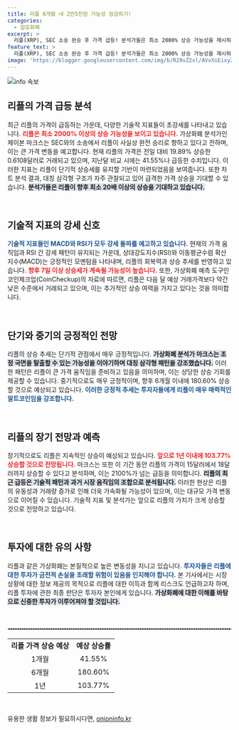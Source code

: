 ```yaml
---
title: 리플 6개월 내 2만5천원 가능성 점검하기!
categories:
  - 암호화폐
excerpt: >
  리플(XRP), SEC 소송 완승 후 가격 급등! 분석가들은 최소 2000% 상승 가능성을 제시하며 긍정적인 기술적 지표를 바탕으로 강세 장세가 이어질 것이라 전망하고 있습니다. 투자의 기회를 놓치지 마세요!
feature_text: >
  리플(XRP), SEC 소송 완승 후 가격 급등! 분석가들은 최소 2000% 상승 가능성을 제시하며 긍정적인 기술적 지표를 바탕으로 강세 장세가 이어질 것이라 전망하고 있습니다. 투자의 기회를 놓치지 마세요!
image: 'https://blogger.googleusercontent.com/img/b/R29vZ2xl/AVvXsEixyZcFfHzMRdzZMjFBmAUKJYCLCGyLL1o632UiGVXcaFdKo_bkvkuCioo0uUKlGfBVcT3P84aROyZIXSBEx3Aw5nCQ3pTgDom1WDC4m8eifvWiAmWEEVb4x6G_l8C0QH225ldMjyaFvpxGEBGNO37VmDTDMHGhJPq73UglMfDca1-0aw/s1600/blogspot.png'
---
```


<p><img src="https://blogger.googleusercontent.com/img/b/R29vZ2xl/AVvXsEixyZcFfHzMRdzZMjFBmAUKJYCLCGyLL1o632UiGVXcaFdKo_bkvkuCioo0uUKlGfBVcT3P84aROyZIXSBEx3Aw5nCQ3pTgDom1WDC4m8eifvWiAmWEEVb4x6G_l8C0QH225ldMjyaFvpxGEBGNO37VmDTDMHGhJPq73UglMfDca1-0aw/s1600/blogspot.png" alt="info 속보" /></p>

<h2 data-ke-size="size26">리플의 가격 급등 분석</h2>

<p data-ke-size="size16">최근 리플의 가격이 급등하는 가운데, 다양한 기술적 지표들이 초강세를 나타내고 있습니다. <b><span style="color: #ee2323;">리플은 최소 2000% 이상의 상승 가능성을 보이고 있습니다.</span></b> 가상화폐 분석가인 제이본 마크스는 SEC와의 소송에서 리플이 사실상 완전 승리로 향하고 있다고 전하며, 이는 큰 가격 변동을 예고합니다. 현재 리플의 가격은 전일 대비 19.89% 상승한 0.6108달러로 거래되고 있으며, 지난달 비교 시에는 41.55%나 급등한 수치입니다. 이러한 지표는 리플이 단기적 상승세를 유지할 기반이 마련되었음을 보여줍니다. 또한 차트 분석 결과, 대칭 삼각형 구조가 자주 관찰되고 있어 급격한 가격 상승을 기대할 수 있습니다. <b><span style="background-color: #21538527;">분석가들은 리플이 향후 최소 20배 이상의 상승을 기대하고 있습니다.</span></b> </p>

<p data-ke-size="size16">&nbsp;</p>

<h2 data-ke-size="size26">기술적 지표의 강세 신호</h2>

<p data-ke-size="size16"><b><span style="color: #1a5490;">기술적 지표들인 MACD와 RSI가 모두 강세 돌파를 예고하고 있습니다.</span></b> 현재의 가격 움직임과 RSI 간 강세 패턴이 유지되는 가운데, 상대강도지수(RSI)와 이동평균수렴 확산지수(MACD)는 긍정적인 모멘텀을 나타내며, 리플의 회복력과 상승 추세를 반영하고 있습니다. <b><span style="color: #ee2323;">향후 7일 이상 상승세가 계속될 가능성이 높습니다.</span></b> 또한, 가상화폐 예측 도구인 코인체크업(CoinCheckup)의 자료에 따르면, 리플은 다음 달 예상 거래가격보다 약간 낮은 수준에서 거래되고 있으며, 이는 추가적인 상승 여력을 가지고 있다는 것을 의미합니다.</p>

<p data-ke-size="size16">&nbsp;</p>

<h2 data-ke-size="size26">단기와 중기의 긍정적인 전망</h2>

<p data-ke-size="size16">리플의 상승 추세는 단기적 관점에서 매우 긍정적입니다. <b><span style="background-color: #21538527;">가상화폐 분석가 마크스는 조정 국면을 탈출할 수 있는 가능성을 이야기하며 대칭 삼각형 패턴을 강조했습니다.</span></b> 이러한 패턴은 리플이 큰 가격 움직임을 준비하고 있음을 의미하며, 이는 상당한 상승 기회를 제공할 수 있습니다. 중기적으로도 매우 긍정적이며, 향후 6개월 이내에 180.60% 상승할 것으로 예상되고 있습니다. <b><span style="color: #1a5490;">이러한 긍정적 추세는 투자자들에게 리플이 매우 매력적인 알트코인임을 강조합니다.</span></b></p>

<p data-ke-size="size16">&nbsp;</p>

<h2 data-ke-size="size26">리플의 장기 전망과 예측</h2>

<p data-ke-size="size16">장기적으로도 리플은 지속적인 상승이 예상되고 있습니다. <b><span style="color: #ee2323;">앞으로 1년 이내에 103.77% 상승할 것으로 전망됩니다.</span></b> 마크스는 또한 이 기간 동안 리플의 가격이 15달러에서 18달러까지 상승할 수 있다고 분석하며, 이는 2100%가 넘는 급등을 의미합니다. <b><span style="background-color: #21538527;">리플의 최근 급등은 기술적 패턴과 과거 시장 움직임의 조합으로 분석됩니다.</span></b> 이러한 현상은 리플의 유동성과 거래량 증가로 인해 더욱 가속화될 가능성이 있으며, 이는 대규모 가격 변동으로 이어질 수 있습니다. 기술적 지표 및 분석가는 앞으로 리플의 가치가 크게 상승할 것으로 전망하고 있습니다.</p>

<p data-ke-size="size16">&nbsp;</p>

<h2 data-ke-size="size26">투자에 대한 유의 사항</h2>

<p data-ke-size="size16">리플과 같은 가상화폐는 본질적으로 높은 변동성을 지니고 있습니다. <b><span style="color: #1a5490;">투자자들은 리플에 대한 투자가 금전적 손실을 초래할 위험이 있음을 인지해야 합니다.</span></b> 본 기사에서는 시장 상황에 대한 정보 제공의 목적으로 리플에 대한 이득과 함께 리스크도 언급하고자 하며, 리플 투자에 관한 최종 판단은 투자자 본인에게 있습니다. <b><span style="background-color: #21538527;">가상화폐에 대한 이해를 바탕으로 신중한 투자가 이루어져야 할 것입니다.</span></b></p>

<p data-ke-size="size16">&nbsp;</p>

<hr style="height: 1px; border: 1px dashed #ccc; margin: 20px 0;" />

<table style="width:100%; border-collapse: collapse;">
  <tr>
    <td style="text-align: center; height: 17px;"><b>리플 가격 상승 예상</b></td>
    <td style="text-align: center; height: 17px;"><b>예상 상승률</b></td>
  </tr>
  <tr>
    <td style="text-align: center; height: 17px;">1개월</td>
    <td style="text-align: center; height: 17px;">41.55%</td>
  </tr>
  <tr>
    <td style="text-align: center; height: 17px;">6개월</td>
    <td style="text-align: center; height: 17px;">180.60%</td>
  </tr>
  <tr>
    <td style="text-align: center; height: 17px;">1년</td>
    <td style="text-align: center; height: 17px;">103.77%</td>
  </tr>
</table>

<p data-ke-size="size16">&nbsp;</p>
유용한 생활 정보가 필요하시다면, <a href="https://onioninfo.kr" rel="dofollow">onioninfo.kr</a>



